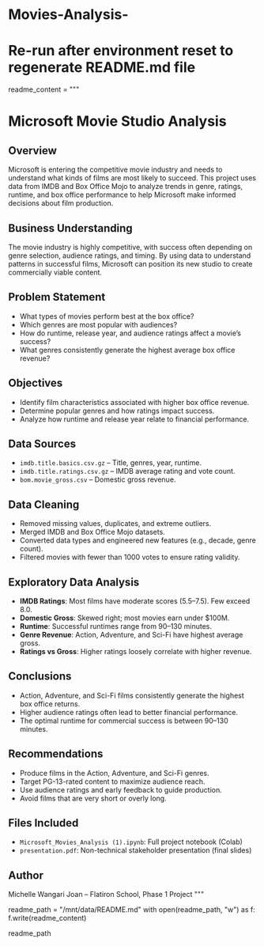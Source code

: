# Movies-Analysis-
# Re-run after environment reset to regenerate README.md file
readme_content = """
#  Microsoft Movie Studio Analysis

##  Overview
Microsoft is entering the competitive movie industry and needs to understand what kinds of films are most likely to succeed. This project uses data from IMDB and Box Office Mojo to analyze trends in genre, ratings, runtime, and box office performance to help Microsoft make informed decisions about film production.

## Business Understanding
The movie industry is highly competitive, with success often depending on genre selection, audience ratings, and timing. By using data to understand patterns in successful films, Microsoft can position its new studio to create commercially viable content.

##  Problem Statement
- What types of movies perform best at the box office?
- Which genres are most popular with audiences?
- How do runtime, release year, and audience ratings affect a movie’s success?
- What genres consistently generate the highest average box office revenue?

##  Objectives
- Identify film characteristics associated with higher box office revenue.
- Determine popular genres and how ratings impact success.
- Analyze how runtime and release year relate to financial performance.

## Data Sources
- `imdb.title.basics.csv.gz` – Title, genres, year, runtime.
- `imdb.title.ratings.csv.gz` – IMDB average rating and vote count.
- `bom.movie_gross.csv` – Domestic gross revenue.

##  Data Cleaning
- Removed missing values, duplicates, and extreme outliers.
- Merged IMDB and Box Office Mojo datasets.
- Converted data types and engineered new features (e.g., decade, genre count).
- Filtered movies with fewer than 1000 votes to ensure rating validity.

##  Exploratory Data Analysis
- **IMDB Ratings**: Most films have moderate scores (5.5–7.5). Few exceed 8.0.
- **Domestic Gross**: Skewed right; most movies earn under $100M.
- **Runtime**: Successful runtimes range from 90–130 minutes.
- **Genre Revenue**: Action, Adventure, and Sci-Fi have highest average gross.
- **Ratings vs Gross**: Higher ratings loosely correlate with higher revenue.

## Conclusions
- Action, Adventure, and Sci-Fi films consistently generate the highest box office returns.
- Higher audience ratings often lead to better financial performance.
- The optimal runtime for commercial success is between 90–130 minutes.

##  Recommendations
- Produce films in the Action, Adventure, and Sci-Fi genres.
- Target PG-13-rated content to maximize audience reach.
- Use audience ratings and early feedback to guide production.
- Avoid films that are very short or overly long.

##  Files Included
- `Microsoft_Movies_Analysis (1).ipynb`: Full project notebook (Colab)
- `presentation.pdf`: Non-technical stakeholder presentation (final slides)

## Author
Michelle Wangari Joan – Flatiron School, Phase 1 Project
"""

readme_path = "/mnt/data/README.md"
with open(readme_path, "w") as f:
    f.write(readme_content)

readme_path
